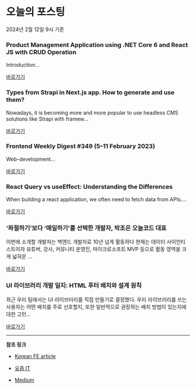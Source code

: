 # 오늘의 포스팅 
2024년 2월 12일 9시 기준 

### Product Management Application using .NET Core 6 and React JS with CRUD Operation 

 Introduction... 

 [바로가기](https://medium.com/@jaydeepvpatil225/product-management-application-using-net-core-6-and-react-js-with-crud-operation-1f8bb9f709ba?responsesOpen=true&sortBy=REVERSE_CHRON&source=topic_portal_recommended_stories---------0-84----------reactjs----------21652f5d_baa3_448c_8078_d5088f8e3163-------) 

### Types from Strapi in Next.js app. How to generate and use them? 

 Nowadays, it is becoming more and more popular to use headless CMS solutions like Strapi with framew... 

 [바로가기](https://medium.com/@thismrojek/types-from-strapi-in-next-js-app-how-to-generate-and-use-them-860b36a25450?responsesOpen=true&sortBy=REVERSE_CHRON&source=topic_portal_recommended_stories---------0-84----------nextjs----------d56a28e4_2f14_4729_b00f_58f8ae4667c1-------) 

### Frontend Weekly Digest #349 (5–11 February 2023) 

 Web-development... 

 [바로가기](https://medium.com/@frontender-ua/frontend-weekly-digest-349-5-11-february-2023-3506231bf46d?responsesOpen=true&sortBy=REVERSE_CHRON&source=topic_portal_recommended_stories---------0-84----------front_end_development----------72362489_57bd_4ccd_ab4e_b6d06db76e01-------) 

### React Query vs useEffect: Understanding the Differences 

 When building a react application, we often need to fetch data from APIs.... 

 [바로가기](https://medium.com/@mayank2803sharma/react-query-vs-useeffect-understanding-the-differences-d7ad480a0bab?responsesOpen=true&sortBy=REVERSE_CHRON&source=topic_portal_recommended_stories---------0-84----------react----------fe748297_96e9_4491_a370_2375dfba93f4-------) 

### ‘좌절하기’보다 ‘매일하기’를 선택한 개발자, 박조은 오늘코드 대표 

 이번에 소개할 개발자는 백엔드 개발자로 10년 넘게 활동하다 현재는 데이터 사이언티스트이자 유튜버, 강사, 커뮤니티 운영진, 마이크로소프트 MVP 등으로 활동 영역을 크게 넓혀온 ... 

 [바로가기](https://yozm.wishket.com/magazine/detail/2450/) 

### UI 라이브러리 개발 일지: HTML 푸터 배치와 설계 원칙 

 최근 우리 팀에서는 UI 라이브러리를 직접 만들기로 결정했다. 우리 라이브러리를 쓰는 사용자는 어떤 배치를 주로 선호할지, 또한 일반적으로 권장하는 배치 방법이 있는지에 대한 고민... 

 [바로가기](https://yozm.wishket.com/magazine/detail/2449/) 

---

**참조 링크**

- [Korean FE article](https://kofearticle.substack.com) 

- [요즘 IT](https://yozm.wishket.com/magazine) 

- [Medium](https://medium.com) 

